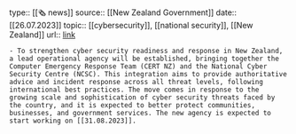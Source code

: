 type:: [[🗞 news]]
source:: [[New Zealand Government]] 
date:: [[26.07.2023]]
topic:: [[cybersecurity]], [[national security]], [[New Zealand]] 
url:: [link](https://www.beehive.govt.nz/release/government-strengthens-cyber-security)

	- To strengthen cyber security readiness and response in New Zealand, a lead operational agency will be established, bringing together the Computer Emergency Response Team (CERT NZ) and the National Cyber Security Centre (NCSC). This integration aims to provide authoritative advice and incident response across all threat levels, following international best practices. The move comes in response to the growing scale and sophistication of cyber security threats faced by the country, and it is expected to better protect communities, businesses, and government services. The new agency is expected to start working on [[31.08.2023]].